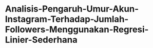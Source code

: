 # Analisis-Pengaruh-Umur-Akun-Instagram-Terhadap-Jumlah-Followers-Menggunakan-Regresi-Linier-Sederhana